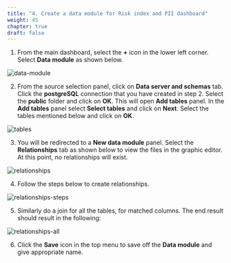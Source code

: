 ```yaml
---
title: "4. Create a data module for Risk index and PII dashboard"
weight: 45
chapter: true
draft: false
---
```


1. From the main dashboard, select the **+** icon in the lower left corner. Select **Data module** as shown below. 

![data-module](/static/images/40_visualization_and_insights_lab/data-module.png?classes=shadow)

2. From the source selection panel, click on **Data server and schemas** tab. Click the **postgreSQL** connection that you have created in step 2. Select the **public** folder and click on **OK**. This will open **Add tables** panel. In the **Add tables** panel select **Select tables** and click on **Next**. Select the tables mentioned below and click on **OK**.

![tables](/static/images/40_visualization_and_insights_lab/tables.png?classes=shadow) 

3. You will be redirected to a **New data module** panel. Select the **Relationships** tab as shown below to view the files in the graphic editor. At this point, no relationships will exist.

![relationships](/static/images/40_visualization_and_insights_lab/relationships.png?classes=shadow) 

4. Follow the steps below to create relationships.

![relationships-steps](/static/images/40_visualization_and_insights_lab/relationships-steps.gif) 

5. Similarly do a join for all the tables, for matched columns. The end result should result in the following:

![relationships-all](/static/images/40_visualization_and_insights_lab/relationships-all.png?classes=shadow) 

6. Click the **Save** icon in the top menu to save off the **Data module** and give appropriate name.
